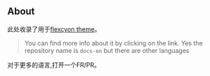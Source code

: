 ## About
此处收录了用于[flexcyon theme](https://github.com/bladeacer/flexcyon)。
> You can find more info about it by clicking on the link.
> Yes the repository name is `docs-en` but there are other languages

对于更多的语言,打开一个FR/PR。

